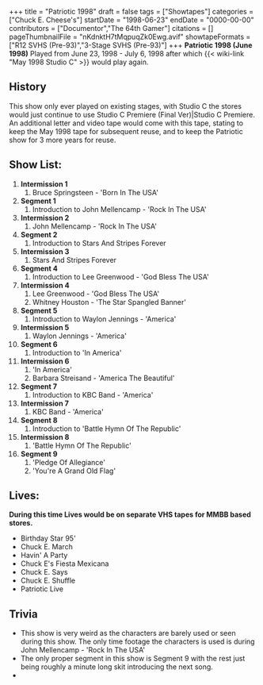 +++
title = "Patriotic 1998"
draft = false
tags = ["Showtapes"]
categories = ["Chuck E. Cheese's"]
startDate = "1998-06-23"
endDate = "0000-00-00"
contributors = ["Documentor","The 64th Gamer"]
citations = []
pageThumbnailFile = "nKdnktH7tMqpuqZk0Ewg.avif"
showtapeFormats = ["R12 SVHS (Pre-93)","3-Stage SVHS (Pre-93)"]
+++
**Patriotic 1998 (June 1998)** Played from June 23, 1998 - July 6, 1998 after which {{< wiki-link "May 1998 Studio C" >}} would play again.

## History

This show only ever played on existing stages, with Studio C the stores would just continue to use Studio C Premiere (Final Ver)|Studio C Premiere.
An additional letter and video tape would come with this tape, stating to keep the May 1998 tape for subsequent reuse, and to keep the Patriotic show for 3 more years for reuse.

## Show List:

1.  **Intermission 1**
    1.  Bruce Springsteen - 'Born In The USA'
2.  **Segment 1**
    1.  Introduction to John Mellencamp - 'Rock In The USA'
3.  **Intermission 2**
    1.  John Mellencamp - 'Rock In The USA'
4.  **Segment 2**
    1.  Introduction to Stars And Stripes Forever
5.  **Intermission 3**
    1.  Stars And Stripes Forever
6.  **Segment 4**
    1.  Introduction to Lee Greenwood - 'God Bless The USA'
7.  **Intermission 4**
    1.  Lee Greenwood - 'God Bless The USA'
    2.  Whitney Houston - 'The Star Spangled Banner'
8.  **Segment 5**
    1.  Introduction to Waylon Jennings - 'America'
9.  **Intermission 5**
    1.  Waylon Jennings - 'America'
10. **Segment 6**
    1.  Introduction to 'In America'
11. **Intermission 6**
    1.  'In America'
    2.  Barbara Streisand - 'America The Beautiful'
12. **Segment 7**
    1.  Introduction to KBC Band - 'America'
13. **Intermission 7**
    1.  KBC Band - 'America'
14. **Segment 8**
    1.  Introduction to 'Battle Hymn Of The Republic'
15. **Intermission 8**
    1.  'Battle Hymn Of The Republic'
16. **Segment 9**
    1.  'Pledge Of Allegiance'
    2.  'You're A Grand Old Flag'

## Lives:

**During this time Lives would be on separate VHS tapes for MMBB based stores.**

- Birthday Star 95'
- Chuck E. March
- Havin' A Party
- Chuck E's Fiesta Mexicana
- Chuck E. Says
- Chuck E. Shuffle
- Patriotic Live

## Trivia

- This show is very weird as the characters are barely used or seen during this show. The only time footage the characters is used is during John Mellencamp - 'Rock In The USA'
- The only proper segment in this show is Segment 9 with the rest just being roughly a minute long skit introducing the next song.
- 
